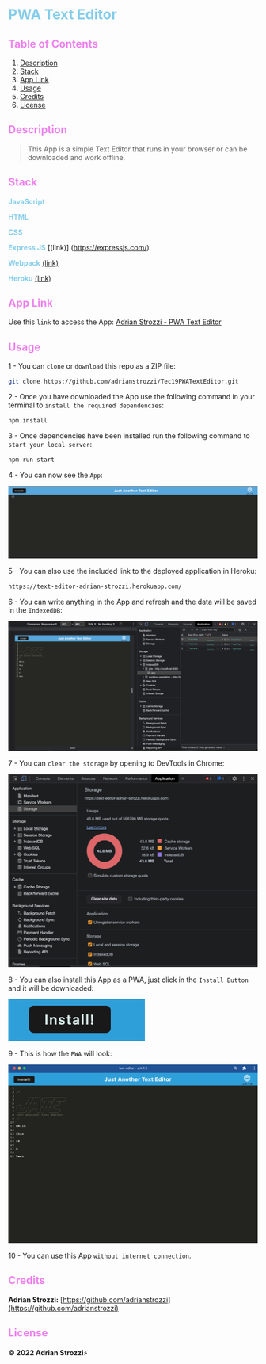 # <span style="color:skyblue">**PWA Text Editor**</span>

## <span style="color:violet">Table of Contents</span>

1. [Description](#Description)
2. [Stack](#Stack)
3. [App Link](#App-Link)
4. [Usage](#Usage)
5. [Credits](#Credits)
6. [License](#License)

## <span style="color:violet">Description</span>

> This App is a simple Text Editor that runs in your browser or can be downloaded and work offline.

## <span style="color:violet">Stack</span>

<span style="color:skyblue">**JavaScript**</span>

<span style="color:skyblue">**HTML**</span>

<span style="color:skyblue">**CSS**</span>

<span style="color:skyblue">**Express JS**</span> [(link)] (https://expressjs.com/)

<span style="color:skyblue">**Webpack**</span> [(link)](https://webpack.js.org/)

<span style="color:skyblue">**Heroku**</span> [(link)](https://www.heroku.com)

## <span style="color:violet">App Link</span>

Use this `link` to access the App: [Adrian Strozzi - PWA Text Editor](https://text-editor-adrian-strozzi.herokuapp.com/)

## <span style="color:violet">Usage</span>

1 - You can `clone` or `download` this repo as a ZIP file:

```sh
git clone https://github.com/adrianstrozzi/Tec19PWATextEditor.git
```

2 - Once you have downloaded the App use the following command in your terminal to `install the required dependencies`:

```sh
npm install
```

3 - Once dependencies have been installed run the following command to `start your local server`:

```sh
npm run start
```

4 - You can now see the `App`:

![mainpage](./readme-images/app.png)

5 - You can also use the included link to the deployed application in Heroku:

```sh
https://text-editor-adrian-strozzi.herokuapp.com/
```

6 - You can write anything in the App and refresh and the data will be saved in the `IndexedDB`:

![mainpage](./readme-images/indexeddb.png)

7 - You can `clear the storage` by opening to DevTools in Chrome:

![mainpage](./readme-images/clearstorage.png)

8 - You can also install this App as a PWA, just click in the `Install Button` and it will be downloaded:

![mainpage](./readme-images/install.png)

9 - This is how the `PWA` will look:

![mainpage](./readme-images/pwa.png)

10 - You can use this App `without internet connection`.

## <span style="color:violet">Credits</span>

**Adrian Strozzi:** [https://github.com/adrianstrozzi](https://github.com/adrianstrozzi)

## <span style="color:violet">License</span>

**© 2022 Adrian Strozzi**:zap:
